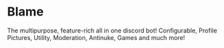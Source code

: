 # Blame
The multipurpose, feature-rich all in one discord bot! Configurable, Profile Pictures, Utility, Moderation, Antinuke, Games and much more!
